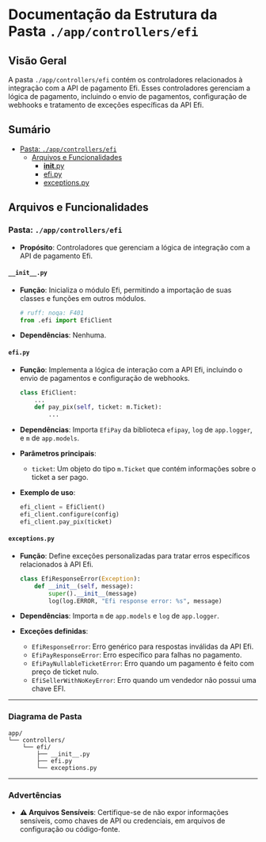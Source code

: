 # Documentação da Estrutura da Pasta `./app/controllers/efi`

## Visão Geral

A pasta `./app/controllers/efi` contém os controladores relacionados à integração com a API de pagamento Efi. Esses controladores gerenciam a lógica de pagamento, incluindo o envio de pagamentos, configuração de webhooks e tratamento de exceções específicas da API Efi.

## Sumário

- [Pasta: `./app/controllers/efi`](#pasta-appcontrollersefi)
  - [Arquivos e Funcionalidades](#arquivos-e-funcionalidades)
    - [__init__.py](#__init__.py)
    - [efi.py](#efi.py)
    - [exceptions.py](#exceptions.py)

## Arquivos e Funcionalidades

### Pasta: `./app/controllers/efi`

- **Propósito**: Controladores que gerenciam a lógica de integração com a API de pagamento Efi.

#### `__init__.py`

- **Função**: Inicializa o módulo Efi, permitindo a importação de suas classes e funções em outros módulos.
  
  ```python
  # ruff: noqa: F401
  from .efi import EfiClient
  ```

- **Dependências**: Nenhuma.

#### `efi.py`

- **Função**: Implementa a lógica de interação com a API Efi, incluindo o envio de pagamentos e configuração de webhooks.
  
  ```python
  class EfiClient:
      ...
      def pay_pix(self, ticket: m.Ticket):
          ...
  ```

- **Dependências**: Importa `EfiPay` da biblioteca `efipay`, `log` de `app.logger`, e `m` de `app.models`.

- **Parâmetros principais**:
  - `ticket`: Um objeto do tipo `m.Ticket` que contém informações sobre o ticket a ser pago.

- **Exemplo de uso**:
  
  ```python
  efi_client = EfiClient()
  efi_client.configure(config)
  efi_client.pay_pix(ticket)
  ```

#### `exceptions.py`

- **Função**: Define exceções personalizadas para tratar erros específicos relacionados à API Efi.
  
  ```python
  class EfiResponseError(Exception):
      def __init__(self, message):
          super().__init__(message)
          log(log.ERROR, "Efi response error: %s", message)
  ```

- **Dependências**: Importa `m` de `app.models` e `log` de `app.logger`.

- **Exceções definidas**:
  - `EfiResponseError`: Erro genérico para respostas inválidas da API Efi.
  - `EfiPayResponseError`: Erro específico para falhas no pagamento.
  - `EfiPayNullableTicketError`: Erro quando um pagamento é feito com preço de ticket nulo.
  - `EfiSellerWithNoKeyError`: Erro quando um vendedor não possui uma chave EFI.

---

### Diagrama de Pasta

```
app/
└── controllers/
    └── efi/
        ├── __init__.py
        ├── efi.py
        └── exceptions.py
```

---

### Advertências

- **⚠️ Arquivos Sensíveis**: Certifique-se de não expor informações sensíveis, como chaves de API ou credenciais, em arquivos de configuração ou código-fonte.
